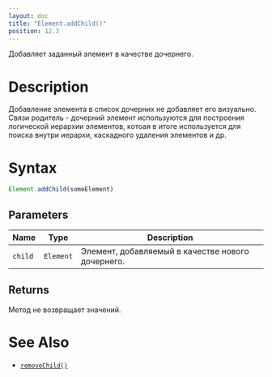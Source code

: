 ```yaml
---
layout: doc
title: "Element.addChild()"
position: 12.3
---
```


Добавляет заданный элемент в качестве дочернего.

# Description
Добавление элемента в список дочерних не добавляет его визуально. Связи родитель - дочерний элемент используются для
построения логической иерархии элементов, котоая в итоге используется для поиска внутри иерархи, каскадного удаления
элементов и др.

# Syntax

```js
Element.addChild(someElement)
```

## Parameters

|Name|Type|Description|
|----|----|-----------|
|`child`|`Element`|Элемент, добавляемый в качестве нового дочернего.|

## Returns

Метод не возвращает значений.

# See Also

* [`removeChild()`](../Element.removeChild/)
